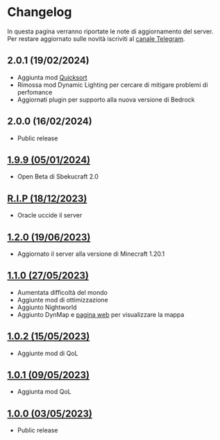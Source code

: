 # Changelog
In questa pagina verranno riportate le note di aggiornamento del server.  
Per restare aggiornato sulle novità iscriviti al [canale Telegram](https://t.me/sbekucraft).

## 2.0.1 (19/02/2024)
- Aggiunta mod [Quicksort](https://modrinth.com/mod/quicksort) 
- Rimossa mod Dynamic Lighting per cercare di mitigare problemi di perfomance
- Aggiornati plugin per supporto alla nuova versione di Bedrock

## 2.0.0 (16/02/2024) 
- Public release 

## [1.9.9 (05/01/2024)](https://t.me/sbekucraft/15)
- Open Beta di Sbekucraft 2.0

## [R.I.P (18/12/2023)](https://t.me/sbekucraft/12)
- Oracle uccide il server

## [1.2.0 (19/06/2023)](https://t.me/sbekucraft/11)
- Aggiornato il server alla versione di Minecraft 1.20.1

## [1.1.0 (27/05/2023)](https://t.me/sbekucraft/10)
- Aumentata difficoltà del mondo
- Aggiunte mod di ottimizzazione
- Aggiunto Nightworld
- Aggiunto DynMap e [pagina web](https://map.sbekucraft.it) per visualizzare la mappa

## [1.0.2 (15/05/2023)](https://t.me/sbekucraft/9)
- Aggiunte mod di QoL

## [1.0.1 (09/05/2023)](https://t.me/sbekucraft/6)
- Aggiunta mod QoL

## [1.0.0 (03/05/2023)](https://t.me/sbekucraft/3)
- Public release

